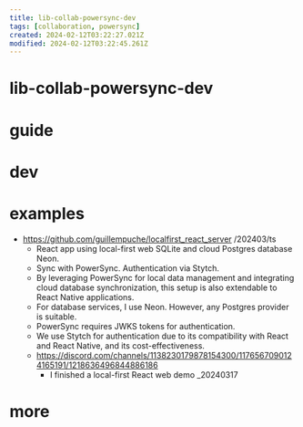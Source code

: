 ```yaml
---
title: lib-collab-powersync-dev
tags: [collaboration, powersync]
created: 2024-02-12T03:22:27.021Z
modified: 2024-02-12T03:22:45.261Z
---
```


# lib-collab-powersync-dev

# guide

# dev

# examples

- https://github.com/guillempuche/localfirst_react_server /202403/ts
  - React app using local-first web SQLite and cloud Postgres database Neon. 
  - Sync with PowerSync. Authentication via Stytch.
  - By leveraging PowerSync for local data management and integrating cloud database synchronization, this setup is also extendable to React Native applications. 
  - For database services, I use Neon. However, any Postgres provider is suitable.
  - PowerSync requires JWKS tokens for authentication. 
  - We use Stytch for authentication due to its compatibility with React and React Native, and its cost-effectiveness.
  - https://discord.com/channels/1138230179878154300/1176567090124165191/1218636496844886186
    - I finished a local-first React web demo _20240317
# more
